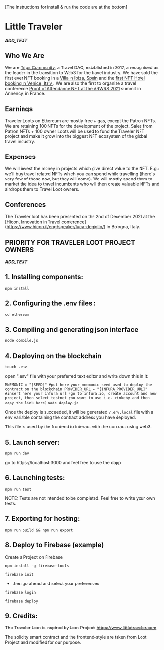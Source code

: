 [The instructions for install & run the code are at the bottom]

# Little Traveler
___ADD_TEXT___



## Who We Are
We are [Trips Community](https://www.tripscommunity.com/ "Trips Community"), a Travel DAO, established in 2017, a recognised as the leader in the transition to Web3 for the travel industry.
We have sold the first ever NFT booking in a [Villa in Ibiza, Spain](https://medium.com/trips-community/nft-nights-book-a-villa-with-an-nft-77e43f178909 "Villa in Ibiza, Spain") and the [first NFT Hotel booking in Venice, Italy ](https://medium.com/trips-community/the-first-nft-hotel-booking-in-history-was-sold-for-1-eth-3000-8f7d5e988ea0 "first NFT Hotel booking in Venice, Italy ").
We are also the first to organize a travel conference [Proof of Attendance NFT at the VRWRS 2021](https://opensea.io/assets/matic/0x2953399124f0cbb46d2cbacd8a89cf0599974963/93380629908989276154329187712159695682604484101294988604591734364126547280072 "roof of Attendance NFT at the VRWRS 2021") summit in Annency, in France.

## Earnings
Traveler Loots on Ethereum are mostly free + gas, except the Patron NFTs.
We are retaining 100 NFTs for the development of the project.
Sales from Patron NFTs + 100 owner Loots will be used to fund the Traveler NFT project and make it grow into the biggest NFT ecosystem of the global travel industry.

## Expenses
We will invest the money in projects which give direct value to the NFT.
E.g.: we'll buy travel related NFTs which you can spend while travelling (there's very few of those now, but they will come).
We will mostly spend them to market the idea to travel incumbents who will then create valuable NFTs and airdrops them to Travel Loot owners.

## Conferences
The Traveler loot has been presented on the 2nd of December 2021 at the [Hicon, Innovation in Travel conference] (https://www.hicon.it/eng/speaker/luca-degiglio/) in Bologna, Italy.


## PRIORITY FOR TRAVELER LOOT PROJECT OWNERS
___ADD_TEXT___

## 1. Installing components:
`npm install`

## 2. Configuring the .env files :
`cd ethereum`

## 3. Compiling and generating json interface
`node compile.js`

## 4. Deploying on the blockchain

`touch .env`

open ".env" file with your preferred text editor and write down this in it:

`MNEMONIC = "[SEED]" #put here your mnemonic seed used to deploy the contract on
the blockchain
PROVIDER_URL = "[INFURA_PROVIDER_URL]" #insert here your infura url (go to
infura.io, create account and new project, then select testnet you want to use
i.e. rinkeby and then copy the link here)`
`node deploy.js`

Once the deploy is succeeded, it will be generated `/.env.local` file with a
env variable containing the contract address you have deployed.

This file is used by the frontend to interact with the contract using web3.

## 5. Launch server:
`npm run dev`

go to https://localhost:3000 and feel free to use the dapp

## 6. Launching tests:

`npm run test`

NOTE: Tests are not intended to be completed. Feel free to write your own tests.


## 7. Exporting for hosting:
`npm run build && npm run export`

## 8. Deploy to Firebase (example)
Create a Project on Firebase

`npm install -g firebase-tools`

`firebase init`
  - then go ahead and select your preferences

`firebase login`

`firebase deploy`

## 9. Credits:
The Traveler Loot is inspired by Loot Project: https://www.littletraveler.com

The solidity smart contract and the frontend-style are taken from Loot Project
and modified for our purpose.
